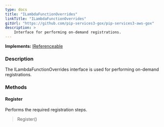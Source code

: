 ```yaml
---
type: docs
title: "ILambdaFunctionOverrides"
linkTitle: "ILambdaFunctionOverrides"
gitUrl: "https://github.com/pip-services3-gox/pip-services3-aws-gox"
description: >
    Interface for performing on-demand registrations.
---
```


**Implements:** [IReferenceable](../../../commons/refer/ireferenceable)

### Description

The ILambdaFunctionOverrides interface is used for performing on-demand registrations.


### Methods

#### Register
Performs the required registration steps.

> Register()
